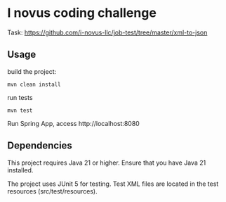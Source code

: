 # I novus coding challenge
Task: https://github.com/i-novus-llc/job-test/tree/master/xml-to-json

## Usage
build the project:

`mvn clean install`

run tests

`mvn test`

Run Spring App, access http://localhost:8080


## Dependencies

This project requires Java 21 or higher. Ensure that you have Java 21 installed.

The project uses JUnit 5 for testing. Test XML files are located in the test resources (src/test/resources).

